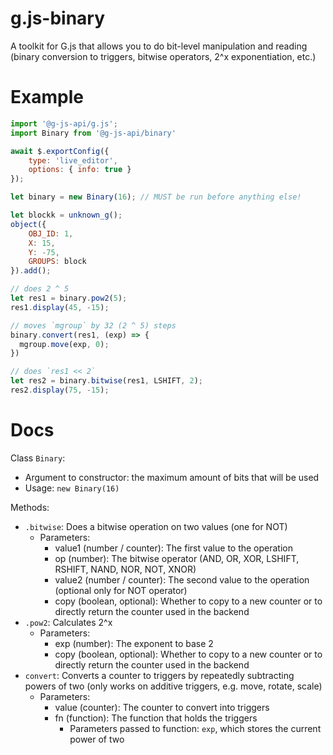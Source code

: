 # g.js-binary
A toolkit for G.js that allows you to do bit-level manipulation and reading (binary conversion to triggers, bitwise operators, 2^x exponentiation, etc.)

# Example
```js
import '@g-js-api/g.js';
import Binary from '@g-js-api/binary'

await $.exportConfig({
    type: 'live_editor',
    options: { info: true }
});

let binary = new Binary(16); // MUST be run before anything else!

let blockk = unknown_g();
object({
    OBJ_ID: 1,
    X: 15,
    Y: -75,
    GROUPS: block
}).add();

// does 2 ^ 5
let res1 = binary.pow2(5);
res1.display(45, -15);

// moves `mgroup` by 32 (2 ^ 5) steps
binary.convert(res1, (exp) => {
  mgroup.move(exp, 0);
})

// does `res1 << 2`
let res2 = binary.bitwise(res1, LSHIFT, 2);
res2.display(75, -15);
```

# Docs
Class `Binary`:
- Argument to constructor: the maximum amount of bits that will be used
- Usage: `new Binary(16)`

Methods:
- `.bitwise`: Does a bitwise operation on two values (one for NOT)
    - Parameters:
        - value1 (number / counter): The first value to the operation
        - op (number): The bitwise operator (AND, OR, XOR, LSHIFT, RSHIFT, NAND, NOR, NOT, XNOR)
        - value2 (number / counter): The second value to the operation (optional only for NOT operator)
        - copy (boolean, optional): Whether to copy to a new counter or to directly return the counter used in the backend
- `.pow2`: Calculates 2^x
    - Parameters:
        - exp (number): The exponent to base 2
        - copy (boolean, optional): Whether to copy to a new counter or to directly return the counter used in the backend
- `convert`: Converts a counter to triggers by repeatedly subtracting powers of two (only works on additive triggers, e.g. move, rotate, scale)
    - Parameters:
        - value (counter): The counter to convert into triggers
        - fn (function): The function that holds the triggers
            - Parameters passed to function: `exp`, which stores the current power of two